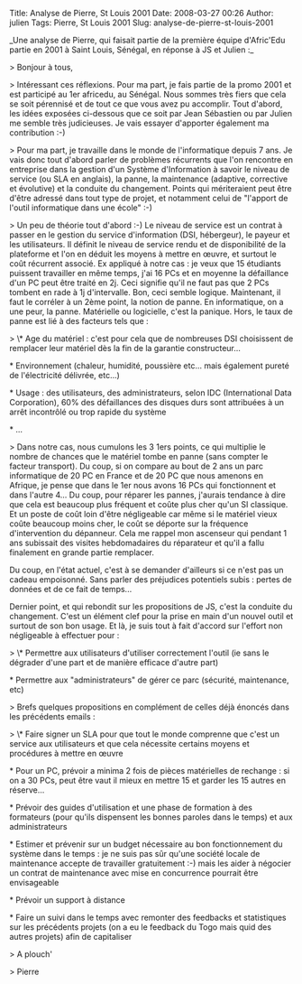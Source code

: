 Title: Analyse de Pierre, St Louis 2001
Date: 2008-03-27 00:26
Author: julien
Tags: Pierre, St Louis 2001
Slug: analyse-de-pierre-st-louis-2001

\_Une analyse de Pierre, qui faisait partie de la première équipe
d'Afric'Edu partie en 2001 à Saint Louis, Sénégal, en réponse à JS et
Julien :\_

</p>
&gt; Bonjour à tous,

</p>
&gt; Intéressant ces réflexions. Pour ma part, je fais partie de la
promo 2001 et est participé au 1er africedu, au Sénégal. Nous sommes
très fiers que cela se soit pérennisé et de tout ce que vous avez pu
accomplir. Tout d'abord, les idées exposées ci-dessous que ce soit par
Jean Sébastien ou par Julien me semble très judicieuses. Je vais essayer
d'apporter également ma contribution :-)

</p>
&gt; Pour ma part, je travaille dans le monde de l'informatique depuis 7
ans. Je vais donc tout d'abord parler de problèmes récurrents que l'on
rencontre en entreprise dans la gestion d'un Système d'Information à
savoir le niveau de service (ou SLA en anglais), la panne, la
maintenance (adaptive, corrective et évolutive) et la conduite du
changement. Points qui mériteraient peut être d'être adressé dans tout
type de projet, et notamment celui de "l'apport de l'outil informatique
dans une école" :-)

</p>
&gt; Un peu de théorie tout d'abord :-) Le niveau de service est un
contrat à passer en le gestion du service d'information (DSI,
hébergeur), le payeur et les utilisateurs. Il définit le niveau de
service rendu et de disponibilité de la plateforme et l'on en déduit les
moyens à mettre en œuvre, et surtout le coût récurrent associé. Ex
appliqué à notre cas : je veux que 15 étudiants puissent travailler en
même temps, j'ai 16 PCs et en moyenne la défaillance d'un PC peut être
traité en 2j. Ceci signifie qu'il ne faut pas que 2 PCs tombent en rade
à 1j d'intervalle. Bon, ceci semble logique. Maintenant, il faut le
corréler à un 2ème point, la notion de panne. En informatique, on a une
peur, la panne. Matérielle ou logicielle, c'est la panique. Hors, le
taux de panne est lié à des facteurs tels que :

</p>
&gt; \* Age du matériel : c'est pour cela que de nombreuses DSI
choisissent de remplacer leur matériel dès la fin de la garantie
constructeur...  

\* Environnement (chaleur, humidité, poussière etc... mais également
pureté de l'électricité délivrée, etc...)  

\* Usage : des utilisateurs, des administrateurs, selon IDC
(International Data Corporation), 60% des défaillances des disques durs
sont attribuées à un arrêt incontrôlé ou trop rapide du système  

\* ...

</p>
&gt; Dans notre cas, nous cumulons les 3 1ers points, ce qui multiplie
le nombre de chances que le matériel tombe en panne (sans compter le
facteur transport). Du coup, si on compare au bout de 2 ans un parc
informatique de 20 PC en France et de 20 PC que nous amenons en Afrique,
je pense que dans le 1er nous avons 16 PCs qui fonctionnent et dans
l'autre 4... Du coup, pour réparer les pannes, j'aurais tendance à dire
que cela est beaucoup plus fréquent et coûte plus cher qu'un SI
classique. Et un poste de coût loin d'être négligeable car même si le
matériel vieux coûte beaucoup moins cher, le coût se déporte sur la
fréquence d'intervention du dépanneur. Cela me rappel mon ascenseur qui
pendant 1 ans subissait des visites hebdomadaires du réparateur et qu'il
a fallu finalement en grande partie remplacer.  

Du coup, en l'état actuel, c'est à se demander d'ailleurs si ce n'est
pas un cadeau empoisonné. Sans parler des préjudices potentiels subis :
pertes de données et de ce fait de temps...  

Dernier point, et qui rebondit sur les propositions de JS, c'est la
conduite du changement. C'est un élément clef pour la prise en main d'un
nouvel outil et surtout de son bon usage. Et là, je suis tout à fait
d'accord sur l'effort non négligeable à effectuer pour :

</p>
&gt; \* Permettre aux utilisateurs d'utiliser correctement l'outil (ie
sans le dégrader d'une part et de manière efficace d'autre part)  

\* Permettre aux "administrateurs" de gérer ce parc (sécurité,
maintenance, etc)

</p>
&gt; Brefs quelques propositions en complément de celles déjà énoncés
dans les précédents emails :

</p>
&gt; \* Faire signer un SLA pour que tout le monde comprenne que c'est
un service aux utilisateurs et que cela nécessite certains moyens et
procédures à mettre en œuvre  

\* Pour un PC, prévoir a minima 2 fois de pièces matérielles de rechange
: si on a 30 PCs, peut être vaut il mieux en mettre 15 et garder les 15
autres en réserve...  

\* Prévoir des guides d'utilisation et une phase de formation à des
formateurs (pour qu'ils dispensent les bonnes paroles dans le temps) et
aux administrateurs  

\* Estimer et prévenir sur un budget nécessaire au bon fonctionnement du
système dans le temps : je ne suis pas sûr qu'une société locale de
maintenance accepte de travailler gratuitement :-) mais les aider à
négocier un contrat de maintenance avec mise en concurrence pourrait
être envisageable  

\* Prévoir un support à distance  

\* Faire un suivi dans le temps avec remonter des feedbacks et
statistiques sur les précédents projets (on a eu le feedback du Togo
mais quid des autres projets) afin de capitaliser

</p>
&gt; A plouch'

</p>
&gt; Pierre

</p>
</p>

